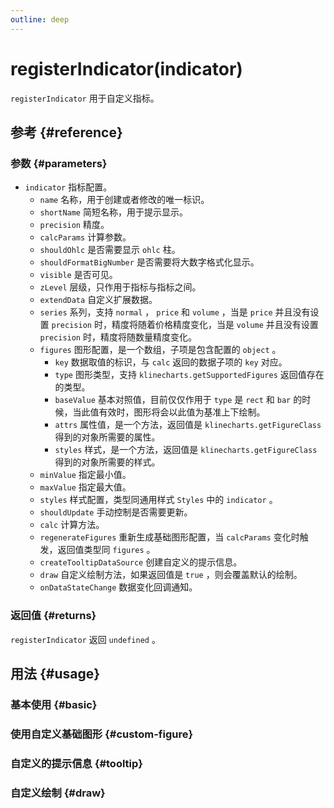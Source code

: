 ```yaml
---
outline: deep
---
```


# registerIndicator(indicator)
`registerIndicator` 用于自定义指标。

## 参考 {#reference}
<!--@include: @/@views/api/references/chart/registerIndicator.md-->

### 参数 {#parameters}
- `indicator` 指标配置。
  - `name` 名称，用于创建或者修改的唯一标识。
  - `shortName` 简短名称，用于提示显示。
  - `precision` 精度。
  - `calcParams` 计算参数。
  - `shouldOhlc` 是否需要显示 `ohlc` 柱。
  - `shouldFormatBigNumber` 是否需要将大数字格式化显示。
  - `visible` 是否可见。
  - `zLevel` 层级，只作用于指标与指标之间。
  - `extendData` 自定义扩展数据。
  - `series` 系列，支持 `normal` ， `price` 和 `volume` ，当是 `price` 并且没有设置 `precision` 时，精度将随着价格精度变化，当是 `volume` 并且没有设置 `precision` 时，精度将随数量精度变化。
  - `figures` 图形配置，是一个数组，子项是包含配置的 `object` 。
    - `key` 数据取值的标识，与 `calc` 返回的数据子项的 `key` 对应。
    - `type` 图形类型，支持 `klinecharts.getSupportedFigures` 返回值存在的类型。
    - `baseValue` 基本对照值，目前仅仅作用于 `type` 是 `rect` 和 `bar` 的时候，当此值有效时，图形将会以此值为基准上下绘制。
    - `attrs` 属性值，是一个方法，返回值是 `klinecharts.getFigureClass` 得到的对象所需要的属性。
    - `styles` 样式，是一个方法，返回值是 `klinecharts.getFigureClass` 得到的对象所需要的样式。
  - `minValue` 指定最小值。
  - `maxValue` 指定最大值。
  - `styles` 样式配置，类型同通用样式 `Styles` 中的 `indicator` 。
  - `shouldUpdate` 手动控制是否需要更新。
  - `calc` 计算方法。
  - `regenerateFigures` 重新生成基础图形配置，当 `calcParams` 变化时触发，返回值类型同 `figures` 。
  - `createTooltipDataSource` 创建自定义的提示信息。
  - `draw` 自定义绘制方法，如果返回值是 `true` ，则会覆盖默认的绘制。
  - `onDataStateChange` 数据变化回调通知。

### 返回值 {#returns}
`registerIndicator` 返回 `undefined` 。

## 用法 {#usage}
<script setup>
import CustomIndicatorBasic from '../../@views/api/samples/custom-indicator-basic/index.vue'
import CustomIndicatorCustomFigure from '../../@views/api/samples/custom-figure-custom-indicator/index.vue'
import CustomIndicatorTooltip from '../../@views/api/samples/custom-indicator-tooltip/index.vue'
import CustomIndicatorDraw from '../../@views/api/samples/custom-indicator-draw/index.vue'
</script>

### 基本使用 {#basic}
<CustomIndicatorBasic/>

### 使用自定义基础图形 {#custom-figure}
<CustomIndicatorCustomFigure/>

### 自定义的提示信息 {#tooltip}
<CustomIndicatorTooltip/>

### 自定义绘制 {#draw}
<CustomIndicatorDraw/>